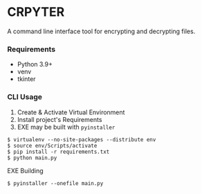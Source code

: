 # CRPYTER
A command line interface tool for encrypting and decrypting files.

### Requirements
- Python 3.9+
- venv
- tkinter

### CLI Usage
1. Create & Activate Virtual Environment
2. Install project's Requirements
3. EXE may be built with `pyinstaller`

~~~
$ virtualenv --no-site-packages --distribute env
$ source env/Scripts/activate
$ pip install -r requirements.txt
$ python main.py
~~~

EXE Building
~~~
$ pyinstaller --onefile main.py
~~~
